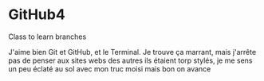 # GitHub4
Class to learn branches

J'aime bien Git et GitHub, et le Terminal. Je trouve ça marrant, mais j'arrête pas de penser aux sites webs des autres ils étaient torp stylés, je me sens un peu éclaté au sol avec mon truc moisi mais bon on avance
